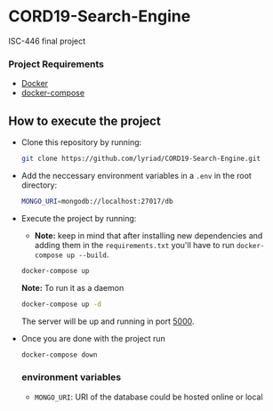 # CORD19-Search-Engine

ISC-446 final project

### Project Requirements

- [Docker](https://docs.docker.com/get-docker/)
- [docker-compose](https://docs.docker.com/compose/install/)

## How to execute the project

- Clone this repository by running:

  ```bash
  git clone https://github.com/lyriad/CORD19-Search-Engine.git
  ```

- Add the neccessary environment variables in a `.env` in the root directory:
  ```bash
  MONGO_URI=mongodb://localhost:27017/db
  ```
- Execute the project by running: 
  - **Note:** keep in mind that after installing new dependencies and adding them in the `requirements.txt` you'll have to run `docker-compose up --build`.

  ```bash
  docker-compose up
  ```

  **Note:** To run it as a daemon

  ```bash
  docker-compose up -d
  ```

  The server will be up and running in port [5000](http://0.0.0.0:8080).

- Once you are done with the project run

  ```bash
  docker-compose down
  ```

  ### environment variables
  - `MONGO_URI`: URI of the database could be hosted online or local
  